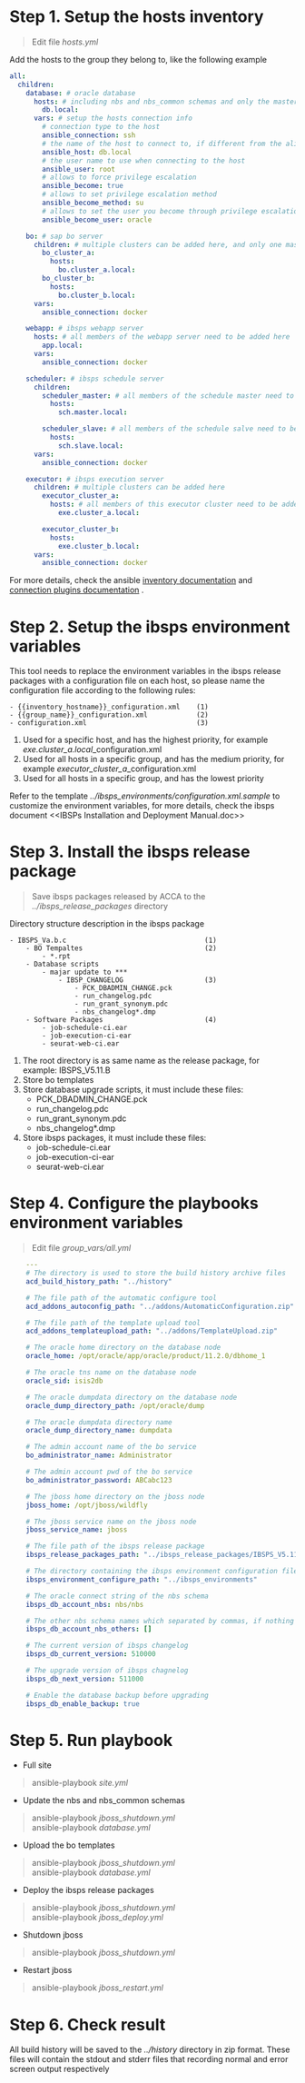 # Step 1. Setup the hosts inventory

> Edit file _hosts.yml_

Add the hosts to the group they belong to, like the following example

```yaml
all:
  children:
    database: # oracle database
      hosts: # including nbs and nbs_common schemas and only the master can be specified if the cluster is configured
        db.local:
      vars: # setup the hosts connection info
        # connection type to the host
        ansible_connection: ssh
        # the name of the host to connect to, if different from the alias you wish to give to it.
        ansible_host: db.local
        # the user name to use when connecting to the host
        ansible_user: root
        # allows to force privilege escalation
        ansible_become: true
        # allows to set privilege escalation method
        ansible_become_method: su
        # allows to set the user you become through privilege escalation
        ansible_become_user: oracle

    bo: # sap bo server
      children: # multiple clusters can be added here, and only one master can be specified per cluster
        bo_cluster_a:
          hosts:
            bo.cluster_a.local:
        bo_cluster_b:
          hosts:
            bo.cluster_b.local:
      vars:
        ansible_connection: docker

    webapp: # ibsps webapp server
      hosts: # all members of the webapp server need to be added here
        app.local:
      vars:
        ansible_connection: docker

    scheduler: # ibsps schedule server
      children:
        scheduler_master: # all members of the schedule master need to be added here
          hosts:
            sch.master.local:

        scheduler_slave: # all members of the schedule salve need to be added here
          hosts:
            sch.slave.local:
      vars:
        ansible_connection: docker

    executor: # ibsps execution server
      children: # multiple clusters can be added here
        executor_cluster_a:
          hosts: # all members of this executor cluster need to be added here
            exe.cluster_a.local:

        executor_cluster_b:
          hosts:
            exe.cluster_b.local:
      vars:
        ansible_connection: docker
```

For more details, check the ansible [inventory documentation](https://docs.ansible.com/ansible/latest/user_guide/intro_inventory.html) and [connection plugins documentation](https://docs.ansible.com/ansible/latest/plugins/connection.html) .

# Step 2. Setup the ibsps environment variables

This tool needs to replace the environment variables in the ibsps release packages with a configuration file on each host, so please name the configuration file according to the following rules:

    - {{inventory_hostname}}_configuration.xml    (1)
    - {{group_name}}_configuration.xml            (2)
    - configuration.xml                           (3)

1. Used for a specific host, and has the highest priority, for example _exe.cluster_a.local_\_configuration.xml
2. Used for all hosts in a specific group, and has the medium priority, for example _executor_cluster_a_\_configuration.xml
3. Used for all hosts in a specific group, and has the lowest priority

Refer to the template _../ibsps_environments/configuration.xml.sample_ to customize the environment variables, for more details, check the ibsps document &lt;&lt;IBSPs Installation and Deployment Manual.doc&gt;&gt;

# Step 3. Install the ibsps release package

> Save ibsps packages released by ACCA to the _../ibsps_release_packages_ directory

Directory structure description in the ibsps package

    - IBSPS_Va.b.c                                  (1)
        - BO Tempaltes                              (2)
            - *.rpt
        - Database scripts
            - majar update to ***
                - IBSP_CHANGELOG                    (3)
                    - PCK_DBADMIN_CHANGE.pck
                    - run_changelog.pdc
                    - run_grant_synonym.pdc
                    - nbs_changelog*.dmp
        - Software Packages                         (4)
            - job-schedule-ci.ear
            - job-execution-ci-ear
            - seurat-web-ci.ear

1. The root directory is as same name as the release package, for example: IBSPS_V5.11.B
2. Store bo templates
3. Store database upgrade scripts, it must include these files:
   - PCK_DBADMIN_CHANGE.pck
   - run_changelog.pdc
   - run_grant_synonym.pdc
   - nbs_changelog\*.dmp
4. Store ibsps packages, it must include these files:
   - job-schedule-ci.ear
   - job-execution-ci-ear
   - seurat-web-ci.ear

# Step 4. Configure the playbooks environment variables

> Edit file _group_vars/all.yml_

```yaml
    ---
    # The directory is used to store the build history archive files
    acd_build_history_path: "../history"

    # The file path of the automatic configure tool
    acd_addons_autoconfig_path: "../addons/AutomaticConfiguration.zip"

    # The file path of the template upload tool
    acd_addons_templateupload_path: "../addons/TemplateUpload.zip"

    # The oracle home directory on the database node
    oracle_home: /opt/oracle/app/oracle/product/11.2.0/dbhome_1

    # The oracle tns name on the database node
    oracle_sid: isis2db

    # The oracle dumpdata directory on the database node
    oracle_dump_directory_path: /opt/oracle/dump

    # The oracle dumpdata directory name
    oracle_dump_directory_name: dumpdata

    # The admin account name of the bo service
    bo_administrator_name: Administrator

    # The admin account pwd of the bo service
    bo_administrator_password: ABCabc123

    # The jboss home directory on the jboss node
    jboss_home: /opt/jboss/wildfly

    # The jboss service name on the jboss node
    jboss_service_name: jboss

    # The file path of the ibsps release package
    ibsps_release_packages_path: "../ibsps_release_packages/IBSPS_V5.11.B.zip"

    # The directory containing the ibsps environment configuration files
    ibsps_environment_configure_path: "../ibsps_environments"

    # The oracle connect string of the nbs schema
    ibsps_db_account_nbs: nbs/nbs

    # The other nbs schema names which separated by commas, if nothing left an empty array
    ibsps_db_account_nbs_others: []

    # The current version of ibsps changelog
    ibsps_db_current_version: 510000

    # The upgrade version of ibsps chagnelog
    ibsps_db_next_version: 511000

    # Enable the database backup before upgrading
    ibsps_db_enable_backup: true
```

# Step 5. Run playbook

- Full site

> ansible-playbook _site.yml_

- Update the nbs and nbs_common schemas

> ansible-playbook _jboss_shutdown.yml_  
> ansible-playbook _database.yml_

- Upload the bo templates

> ansible-playbook _jboss_shutdown.yml_  
> ansible-playbook _database.yml_

- Deploy the ibsps release packages

> ansible-playbook _jboss_shutdown.yml_  
> ansible-playbook _jboss_deploy.yml_

- Shutdown jboss

> ansible-playbook _jboss_shutdown.yml_

- Restart jboss

> ansible-playbook _jboss_restart.yml_

# Step 6. Check result

All build history will be saved to the _../history_ directory in zip format. These files will contain the stdout and stderr files that recording normal and error screen output respectively
